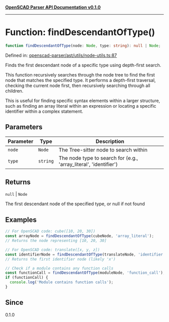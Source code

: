[**OpenSCAD Parser API Documentation v0.1.0**](../README.md)

***

# Function: findDescendantOfType()

```ts
function findDescendantOfType(node: Node, type: string): null | Node;
```

Defined in: [openscad-parser/ast/utils/node-utils.ts:87](https://github.com/holistic-stack/openscad-tree-sitter/blob/57470856b239e8ae819e2b2fa40ff65d8c04912f/packages/openscad-parser/src/lib/openscad-parser/ast/utils/node-utils.ts#L87)

Finds the first descendant node of a specific type using depth-first search.

This function recursively searches through the node tree to find the first node
that matches the specified type. It performs a depth-first traversal, checking
the current node first, then recursively searching through all children.

This is useful for finding specific syntax elements within a larger structure,
such as finding an array literal within an expression or locating a specific
identifier within a complex statement.

## Parameters

| Parameter | Type | Description |
| ------ | ------ | ------ |
| `node` | `Node` | The Tree-sitter node to search within |
| `type` | `string` | The node type to search for (e.g., 'array_literal', 'identifier') |

## Returns

`null` \| `Node`

The first descendant node of the specified type, or null if not found

## Examples

```typescript
// For OpenSCAD code: cube([10, 20, 30])
const arrayNode = findDescendantOfType(cubeNode, 'array_literal');
// Returns the node representing [10, 20, 30]
```

```typescript
// For OpenSCAD code: translate([x, y, z])
const identifierNode = findDescendantOfType(translateNode, 'identifier');
// Returns the first identifier node (likely 'x')
```

```typescript
// Check if a module contains any function calls
const functionCall = findDescendantOfType(moduleNode, 'function_call');
if (functionCall) {
  console.log('Module contains function calls');
}
```

## Since

0.1.0
